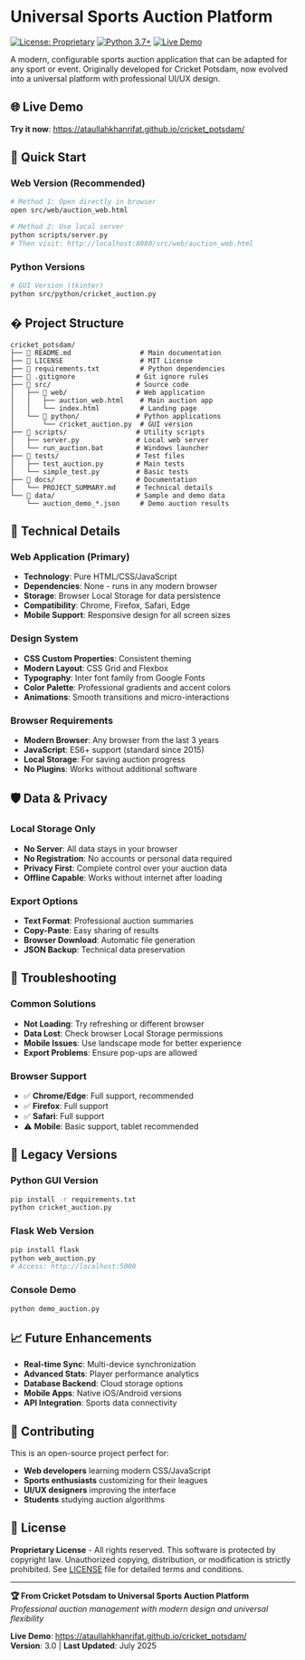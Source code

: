 # Universal Sports Auction Platform

[![License: Proprietary](https://img.shields.io/badge/License-Proprietary-red.svg)](LICENSE)
[![Python 3.7+](https://img.shields.io/badge/python-3.7+-blue.svg)](https://www.python.org/downloads/)
[![Live Demo](https://img.shields.io/badge/demo-live-green.svg)](https://ataullahkhanrifat.github.io/cricket_potsdam/)

A modern, configurable sports auction application that can be adapted for any sport or event. Originally developed for Cricket Potsdam, now evolved into a universal platform with professional UI/UX design.

## 🌐 Live Demo
**Try it now**: https://ataullahkhanrifat.github.io/cricket_potsdam/

## 🚀 Quick Start

### Web Version (Recommended)
```bash
# Method 1: Open directly in browser
open src/web/auction_web.html

# Method 2: Use local server
python scripts/server.py
# Then visit: http://localhost:8080/src/web/auction_web.html
```

### Python Versions
```bash
# GUI Version (tkinter)
python src/python/cricket_auction.py
```

## � Project Structure

```
cricket_potsdam/
├── 📄 README.md                 # Main documentation
├── 📄 LICENSE                   # MIT License
├── 📄 requirements.txt          # Python dependencies
├── 📄 .gitignore               # Git ignore rules
├── 📁 src/                     # Source code
│   ├── 📁 web/                 # Web application
│   │   ├── auction_web.html    # Main auction app
│   │   └── index.html          # Landing page
│   └── 📁 python/              # Python applications
│       └── cricket_auction.py  # GUI version
├── 📁 scripts/                 # Utility scripts
│   ├── server.py              # Local web server
│   └── run_auction.bat        # Windows launcher
├── 📁 tests/                   # Test files
│   ├── test_auction.py        # Main tests
│   └── simple_test.py         # Basic tests
├── 📁 docs/                    # Documentation
│   └── PROJECT_SUMMARY.md     # Technical details
└── 📁 data/                    # Sample and demo data
    └── auction_demo_*.json     # Demo auction results
```

## 🔧 Technical Details

### Web Application (Primary)
- **Technology**: Pure HTML/CSS/JavaScript
- **Dependencies**: None - runs in any modern browser
- **Storage**: Browser Local Storage for data persistence
- **Compatibility**: Chrome, Firefox, Safari, Edge
- **Mobile Support**: Responsive design for all screen sizes

### Design System
- **CSS Custom Properties**: Consistent theming
- **Modern Layout**: CSS Grid and Flexbox
- **Typography**: Inter font family from Google Fonts
- **Color Palette**: Professional gradients and accent colors
- **Animations**: Smooth transitions and micro-interactions

### Browser Requirements
- **Modern Browser**: Any browser from the last 3 years
- **JavaScript**: ES6+ support (standard since 2015)
- **Local Storage**: For saving auction progress
- **No Plugins**: Works without additional software



## 🛡️ Data & Privacy

### Local Storage Only
- **No Server**: All data stays in your browser
- **No Registration**: No accounts or personal data required
- **Privacy First**: Complete control over your auction data
- **Offline Capable**: Works without internet after loading

### Export Options
- **Text Format**: Professional auction summaries
- **Copy-Paste**: Easy sharing of results
- **Browser Download**: Automatic file generation
- **JSON Backup**: Technical data preservation

## 🐛 Troubleshooting

### Common Solutions
- **Not Loading**: Try refreshing or different browser
- **Data Lost**: Check browser Local Storage permissions
- **Mobile Issues**: Use landscape mode for better experience
- **Export Problems**: Ensure pop-ups are allowed

### Browser Support
- ✅ **Chrome/Edge**: Full support, recommended
- ✅ **Firefox**: Full support
- ✅ **Safari**: Full support
- ⚠️ **Mobile**: Basic support, tablet recommended

## 🔄 Legacy Versions

### Python GUI Version
```bash
pip install -r requirements.txt
python cricket_auction.py
```

### Flask Web Version
```bash
pip install flask
python web_auction.py
# Access: http://localhost:5000
```

### Console Demo
```bash
python demo_auction.py
```

## 📈 Future Enhancements

- **Real-time Sync**: Multi-device synchronization
- **Advanced Stats**: Player performance analytics  
- **Database Backend**: Cloud storage options
- **Mobile Apps**: Native iOS/Android versions
- **API Integration**: Sports data connectivity

## 🤝 Contributing

This is an open-source project perfect for:
- **Web developers** learning modern CSS/JavaScript
- **Sports enthusiasts** customizing for their leagues
- **UI/UX designers** improving the interface
- **Students** studying auction algorithms

## 📄 License

**Proprietary License** - All rights reserved. This software is protected by copyright law. 
Unauthorized copying, distribution, or modification is strictly prohibited. 
See [LICENSE](LICENSE) file for detailed terms and conditions.

---

**🏆 From Cricket Potsdam to Universal Sports Auction Platform**  
*Professional auction management with modern design and universal flexibility*

**Live Demo**: https://ataullahkhanrifat.github.io/cricket_potsdam/  
**Version**: 3.0 | **Last Updated**: July 2025
